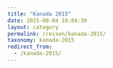 ```yaml
---
title: "Kanada 2015"
date: 2015-08-04 18:04:39
layout: category
permalink: /reisen/kanada-2015/
taxonomy: kanada-2015
redirect_from:
  - /kanada-2015/
---
```

